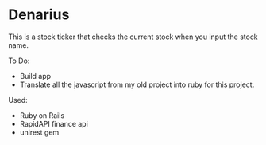 # Denarius

This is a stock ticker that checks the current stock when you input the stock name.

To Do:

* Build app
* Translate all the javascript from my old project into ruby for this project.

Used:

* Ruby on Rails
* RapidAPI finance api
* unirest gem